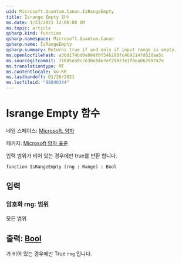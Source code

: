 ```yaml
---
uid: Microsoft.Quantum.Canon.IsRangeEmpty
title: Isrange Empty 함수
ms.date: 1/23/2021 12:00:00 AM
ms.topic: article
qsharp.kind: function
qsharp.namespace: Microsoft.Quantum.Canon
qsharp.name: IsRangeEmpty
qsharp.summary: Returns true if and only if input range is empty.
ms.openlocfilehash: a36d174bd0e89df0f546290fc469214fd820aa5c
ms.sourcegitcommit: 71605ea9cc630e84e7ef29027e1f0ea06299747e
ms.translationtype: MT
ms.contentlocale: ko-KR
ms.lasthandoff: 01/26/2021
ms.locfileid: "98840344"
---
```

# <a name="israngeempty-function"></a>Isrange Empty 함수

네임 스페이스: [Microsoft. 양자](xref:Microsoft.Quantum.Canon)

패키지: [Microsoft 양자 표준](https://nuget.org/packages/Microsoft.Quantum.Standard)


입력 범위가 비어 있는 경우에만 true를 반환 합니다.

```qsharp
function IsRangeEmpty (rng : Range) : Bool
```


## <a name="input"></a>입력

### <a name="rng--range"></a>암호화 rng: [범위](xref:microsoft.quantum.lang-ref.range)

모든 범위



## <a name="output--bool"></a>출력: [Bool](xref:microsoft.quantum.lang-ref.bool)

가 비어 있는 경우에만 True `rng` 입니다.